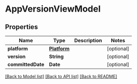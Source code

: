 # AppVersionViewModel

## Properties
Name | Type | Description | Notes
------------ | ------------- | ------------- | -------------
**platform** | [**Platform**](Platform.md) |  | [optional] 
**version** | **String** |  | [optional] 
**committedDate** | **Date** |  | [optional] 

[[Back to Model list]](../README.md#documentation-for-models) [[Back to API list]](../README.md#documentation-for-api-endpoints) [[Back to README]](../README.md)


